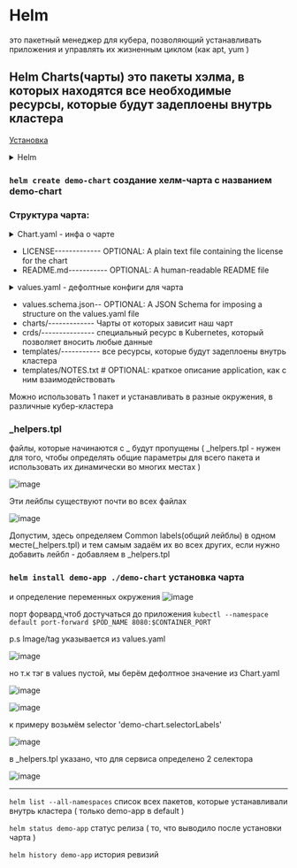 # Helm
это пакетный менеджер для кубера, позволяющий устанавливать приложения и управлять их жизненным циклом (как apt, yum ) 

## Helm Charts(чарты) это пакеты хэлма, в которых находятся все необходимые ресурсы, которые будут задеплоены внутрь кластера

[Установка](https://helm.sh/docs/intro/install/)

<details> <summary>Helm</summary>

```
curl -fsSL -o get_helm.sh https://raw.githubusercontent.com/helm/helm/main/scripts/get-helm-3
chmod 700 get_helm.sh
./get_helm.sh
helm version
```
</details>

### ```helm create demo-chart``` создание хелм-чарта с названием demo-chart

### Структура чарта:
<details> <summary>Chart.yaml - инфа о чарте</summary>

```
  apiVersion: v2
name: demo-chart
description: A Helm chart for Kubernetes

# A chart can be either an 'application' or a 'library' chart.
#
# Application charts are a collection of templates that can be packaged into versioned archives
# to be deployed.
#
# Library charts provide useful utilities or functions for the chart developer. They're included as
# a dependency of application charts to inject those utilities and functions into the rendering
# pipeline. Library charts do not define any templates and therefore cannot be deployed.
type: application

# This is the chart version. This version number should be incremented each time you make changes
# to the chart and its templates, including the app version.
# Versions are expected to follow Semantic Versioning (https://semver.org/)
version: 0.1.0

# This is the version number of the application being deployed. This version number should be
# incremented each time you make changes to the application. Versions are not expected to
# follow Semantic Versioning. They should reflect the version the application is using.
# It is recommended to use it with quotes.
appVersion: "1.16.0"
```
</details>

 - LICENSE------------- OPTIONAL: A plain text file containing the license for the chart
 - README.md----------- OPTIONAL: A human-readable README file
<details> <summary>values.yaml - дефолтные конфиги для чарта</summary>

```
# Default values for demo-chart.
# This is a YAML-formatted file.
# Declare variables to be passed into your templates.

replicaCount: 1

image:
  repository: nginx
  pullPolicy: IfNotPresent
  # Overrides the image tag whose default is the chart appVersion.
  tag: ""

imagePullSecrets: []
nameOverride: ""
fullnameOverride: ""

serviceAccount:
  # Specifies whether a service account should be created
  create: true
  # Automatically mount a ServiceAccount's API credentials?
  automount: true
  # Annotations to add to the service account
  annotations: {}
  # The name of the service account to use.
  # If not set and create is true, a name is generated using the fullname template
  name: ""

podAnnotations: {}
podLabels: {}

podSecurityContext: {}
  # fsGroup: 2000

securityContext: {}
  # capabilities:
  #   drop:
  #   - ALL
  # readOnlyRootFilesystem: true
  # runAsNonRoot: true
  # runAsUser: 1000

service:
  type: ClusterIP
  port: 80

ingress:
  enabled: false
  className: ""
  annotations: {}
    # kubernetes.io/ingress.class: nginx
    # kubernetes.io/tls-acme: "true"
  hosts:
    - host: chart-example.local
      paths:
        - path: /
          pathType: ImplementationSpecific
  tls: []
  #  - secretName: chart-example-tls
  #    hosts:
  #      - chart-example.local

resources: {}
  # We usually recommend not to specify default resources and to leave this as a conscious
  # choice for the user. This also increases chances charts run on environments with little
  # resources, such as Minikube. If you do want to specify resources, uncomment the following
  # lines, adjust them as necessary, and remove the curly braces after 'resources:'.
  # limits:
  #   cpu: 100m
  #   memory: 128Mi
  # requests:
  #   cpu: 100m
  #   memory: 128Mi

livenessProbe:
  httpGet:
    path: /
    port: http
readinessProbe:
  httpGet:
    path: /
    port: http

autoscaling:
  enabled: false
  minReplicas: 1
  maxReplicas: 100
  targetCPUUtilizationPercentage: 80
  # targetMemoryUtilizationPercentage: 80

# Additional volumes on the output Deployment definition.
volumes: []
# - name: foo
#   secret:
#     secretName: mysecret
#     optional: false

# Additional volumeMounts on the output Deployment definition.
volumeMounts: []
# - name: foo
#   mountPath: "/etc/foo"
#   readOnly: true

nodeSelector: {}

tolerations: []

affinity: {}
```
</details>

 - values.schema.json-- OPTIONAL: A JSON Schema for imposing a structure on the values.yaml file
 - charts/------------- Чарты от которых зависит наш чарт
 - crds/--------------- специальный ресурс в Kubernetes, который позволяет вносить любые данные
 - templates/----------- все ресурсы, которые будут задеплоены внутрь кластера
 - templates/NOTES.txt # OPTIONAL: краткое описание application, как с ним взаимодействовать

Можно использовать 1 пакет и устанавливать в разные окружения, в различные кубер-кластера

### _helpers.tpl
файлы, которые начинаются с _ будут пропущены ( _helpers.tpl - нужен для того, чтобы определять общие параметры для всего пакета и использовать их динамически во многих местах )

![image](https://github.com/user-attachments/assets/382f208d-a6cd-4efb-98f5-9b6a853e8262)

Эти лейблы существуют почти во всех файлах

![image](https://github.com/user-attachments/assets/b48eb3f3-ce30-4142-bb64-612fbc1b77bd)

Допустим, здесь определяем Common labels(общий лейблы) в одном месте(_helpers.tpl) и тем самым задаём их во всех других, если нужно добавить лейбл - добавляем в  _helpers.tpl

### ```helm install demo-app ./demo-chart``` установка чарта 
и определение переменных окружения
![image](https://github.com/user-attachments/assets/5e0dbcd5-7ca6-4f23-b871-010b3d07958e)

порт форвард,чтоб достучаться до приложения
```kubectl --namespace default port-forward $POD_NAME 8080:$CONTAINER_PORT```

p.s Image/tag указывается из values.yaml 

![image](https://github.com/user-attachments/assets/9f096b3f-dc03-4e63-97c2-77f9f1bfd06d)

но т.к тэг в values пустой, мы берём дефолтное значение из Chart.yaml

![image](https://github.com/user-attachments/assets/45188fe1-d1e7-424f-96a3-63ceeb33bebd)

![image](https://github.com/user-attachments/assets/0d6c2b4e-07f2-4f61-b374-2ee3b4bfdf40)

к примеру возьмём selector 'demo-chart.selectorLabels'

![image](https://github.com/user-attachments/assets/ec66ed74-be2a-41c3-85ed-b06f61b106fe)

в _helpers.tpl указано, что для сервиса определено 2 селектора 

![image](https://github.com/user-attachments/assets/d49995e6-8dad-480a-898c-4cc380b219a3)

---

```helm list --all-namespaces``` список всех пакетов, которые устанавливали внутрь кластера ( только demo-app в default )

```helm status demo-app``` статус релиза ( то, что выводило после установки чарта )

```helm history demo-app``` история ревизий
